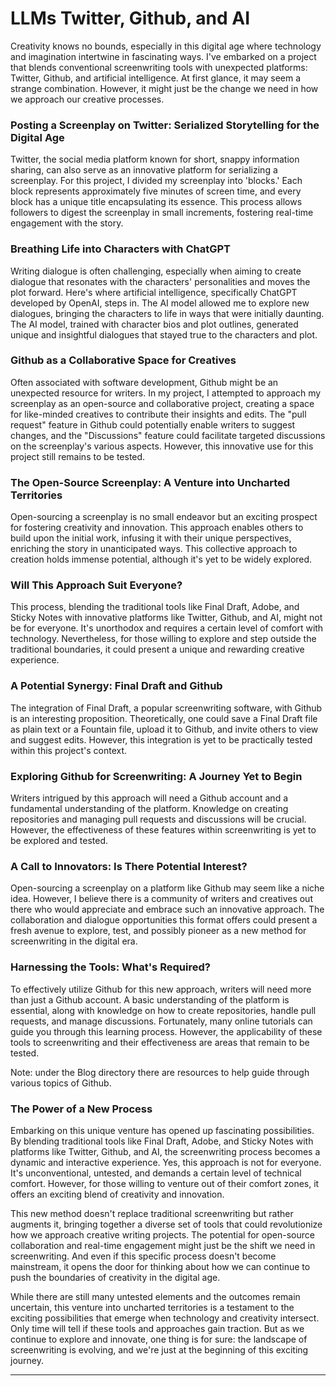 # LLMs Twitter, Github, and AI

Creativity knows no bounds, especially in this digital age where technology and imagination intertwine in fascinating ways. I've embarked on a project that blends conventional screenwriting tools with unexpected platforms: Twitter, Github, and artificial intelligence. At first glance, it may seem a strange combination. However, it might just be the change we need in how we approach our creative processes.

### Posting a Screenplay on Twitter: Serialized Storytelling for the Digital Age

Twitter, the social media platform known for short, snappy information sharing, can also serve as an innovative platform for serializing a screenplay. For this project, I divided my screenplay into 'blocks.' Each block represents approximately five minutes of screen time, and every block has a unique title encapsulating its essence. This process allows followers to digest the screenplay in small increments, fostering real-time engagement with the story.

### Breathing Life into Characters with ChatGPT

Writing dialogue is often challenging, especially when aiming to create dialogue that resonates with the characters' personalities and moves the plot forward. Here's where artificial intelligence, specifically ChatGPT developed by OpenAI, steps in. The AI model allowed me to explore new dialogues, bringing the characters to life in ways that were initially daunting. The AI model, trained with character bios and plot outlines, generated unique and insightful dialogues that stayed true to the characters and plot.

### Github as a Collaborative Space for Creatives

Often associated with software development, Github might be an unexpected resource for writers. In my project, I attempted to approach my screenplay as an open-source and collaborative project, creating a space for like-minded creatives to contribute their insights and edits. The "pull request" feature in Github could potentially enable writers to suggest changes, and the "Discussions" feature could facilitate targeted discussions on the screenplay's various aspects. However, this innovative use for this project still remains to be tested.

### The Open-Source Screenplay: A Venture into Uncharted Territories

Open-sourcing a screenplay is no small endeavor but an exciting prospect for fostering creativity and innovation. This approach enables others to build upon the initial work, infusing it with their unique perspectives, enriching the story in unanticipated ways. This collective approach to creation holds immense potential, although it's yet to be widely explored.

### Will This Approach Suit Everyone?

This process, blending the traditional tools like Final Draft, Adobe, and Sticky Notes with innovative platforms like Twitter, Github, and AI, might not be for everyone. It's unorthodox and requires a certain level of comfort with technology. Nevertheless, for those willing to explore and step outside the traditional boundaries, it could present a unique and rewarding creative experience.

### A Potential Synergy: Final Draft and Github

The integration of Final Draft, a popular screenwriting software, with Github is an interesting proposition. Theoretically, one could save a Final Draft file as plain text or a Fountain file, upload it to Github, and invite others to view and suggest edits. However, this integration is yet to be practically tested within this project's context.

### Exploring Github for Screenwriting: A Journey Yet to Begin

Writers intrigued by this approach will need a Github account and a fundamental understanding of the platform. Knowledge on creating repositories and managing pull requests and discussions will be crucial. However, the effectiveness of these features within screenwriting is yet to be explored and tested.

### A Call to Innovators: Is There Potential Interest?

Open-sourcing a screenplay on a platform like Github may seem like a niche idea. However, I believe there is a community of writers and creatives out there who would appreciate and embrace such an innovative approach. The collaboration and dialogue opportunities this format offers could present a fresh avenue to explore, test, and possibly pioneer as a new method for screenwriting in the digital era.

### Harnessing the Tools: What's Required?

To effectively utilize Github for this new approach, writers will need more than just a Github account. A basic understanding of the platform is essential, along with knowledge on how to create repositories, handle pull requests, and manage discussions. Fortunately, many online tutorials can guide you through this learning process. However, the applicability of these tools to screenwriting and their effectiveness are areas that remain to be tested.

Note: under the Blog directory there are resources to help guide through various topics of Github.

### The Power of a New Process

Embarking on this unique venture has opened up fascinating possibilities. By blending traditional tools like Final Draft, Adobe, and Sticky Notes with platforms like Twitter, Github, and AI, the screenwriting process becomes a dynamic and interactive experience. Yes, this approach is not for everyone. It's unconventional, untested, and demands a certain level of technical comfort. However, for those willing to venture out of their comfort zones, it offers an exciting blend of creativity and innovation.

This new method doesn't replace traditional screenwriting but rather augments it, bringing together a diverse set of tools that could revolutionize how we approach creative writing projects. The potential for open-source collaboration and real-time engagement might just be the shift we need in screenwriting. And even if this specific process doesn't become mainstream, it opens the door for thinking about how we can continue to push the boundaries of creativity in the digital age.

While there are still many untested elements and the outcomes remain uncertain, this venture into uncharted territories is a testament to the exciting possibilities that emerge when technology and creativity intersect. Only time will tell if these tools and approaches gain traction. But as we continue to explore and innovate, one thing is for sure: the landscape of screenwriting is evolving, and we're just at the beginning of this exciting journey.

---
